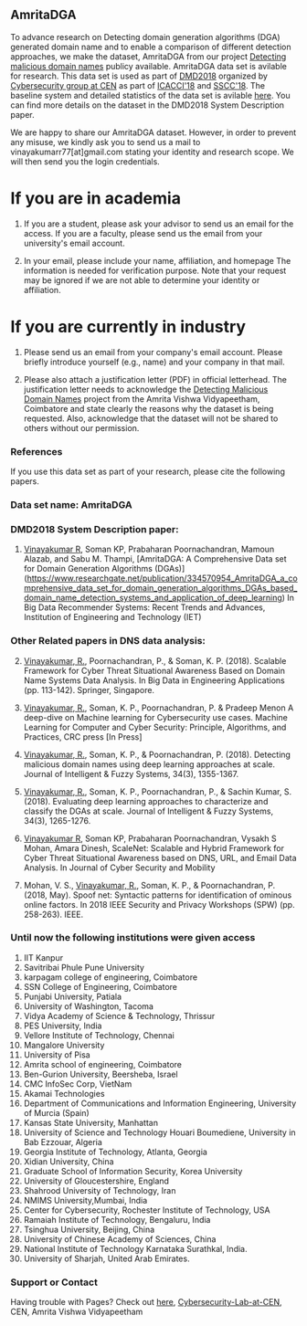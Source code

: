 ## AmritaDGA

To advance research on Detecting domain generation algorithms (DGA) generated domain name and to enable a comparison of different detection approaches, we make the dataset, AmritaDGA from our project [Detecting malicious domain names](https://www.researchgate.net/project/Detecting-malicious-domain-names) publicy available. AmritaDGA data set is avilable for research. This data set is used as part of [DMD2018](https://nlp.amrita.edu/DMD2018/) organized by [Cybersecurity group at CEN](https://vinayakumarr.github.io/Cybersecurity-Lab-at-CEN/) as part of [ICACCI'18](http://icacci-conference.org/2018/) and [SSCC'18](http://www.acn-conference.org/sscc2018/). The baseline system and detailed statistics of the data set is avilable [here](https://github.com/vinayakumarr/DMD2018). You can find more details on the dataset in the DMD2018 System Description paper.

We are happy to share our AmritaDGA dataset. However, in order to prevent any misuse, we kindly ask you to send us a mail to vinayakumarr77[at]gmail.com stating your identity and research scope. We will then send you the login credentials.

# If you are in academia

1. If you are a student, please ask your advisor to send us an email for the access. If you are a faculty, please send us the email from your university's email account.

2. In your email, please include your name, affiliation, and homepage The information is needed for verification purpose. Note that your request may be ignored if we are not able to determine your identity or affiliation.

# If you are currently in industry

1. Please send us an email from your company's email account. Please briefly introduce yourself (e.g., name) and your company in that mail.

2. Please also attach a justification letter (PDF) in official letterhead. The justification letter needs to acknowledge the [Detecting Malicious Domain Names](https://www.researchgate.net/project/Detecting-malicious-domain-names) project from the Amrita Vishwa Vidyapeetham, Coimbatore and state clearly the reasons why the dataset is being requested. Also, acknowledge that the dataset will not be shared to others without our permission.

### References

If you use this data set as part of your research, please cite the following papers.


### Data set name: AmritaDGA

### DMD2018 System Description paper: 

1. [Vinayakumar R](https://vinayakumarr.github.io/), Soman KP, Prabaharan Poornachandran, Mamoun Alazab, and Sabu M. Thampi, [AmritaDGA: A Comprehensive Data set for Domain Generation Algorithms (DGAs)] (https://www.researchgate.net/publication/334570954_AmritaDGA_a_comprehensive_data_set_for_domain_generation_algorithms_DGAs_based_domain_name_detection_systems_and_application_of_deep_learning) In Big Data Recommender Systems: Recent Trends and Advances, Institution of Engineering and Technology (IET)

### Other Related papers in DNS data analysis: 

2. [Vinayakumar, R.](https://vinayakumarr.github.io/), Poornachandran, P., & Soman, K. P. (2018). Scalable Framework for Cyber Threat Situational Awareness Based on Domain Name Systems Data Analysis. In Big Data in Engineering Applications (pp. 113-142). Springer, Singapore.

3. [Vinayakumar, R.](https://vinayakumarr.github.io/), Soman, K. P., Poornachandran, P. & Pradeep Menon A deep-dive on Machine learning for Cybersecurity use cases. Machine Learning for Computer and Cyber Security: Principle, Algorithms, and Practices, CRC press [In Press]

4. [Vinayakumar, R.](https://vinayakumarr.github.io/), Soman, K. P., & Poornachandran, P. (2018). Detecting malicious domain names using deep learning approaches at scale. Journal of Intelligent & Fuzzy Systems, 34(3), 1355-1367.

5. [Vinayakumar, R.](https://vinayakumarr.github.io/), Soman, K. P., Poornachandran, P., & Sachin Kumar, S. (2018). Evaluating deep learning approaches to characterize and classify the DGAs at scale. Journal of Intelligent & Fuzzy Systems, 34(3), 1265-1276.

6. [Vinayakumar R](https://vinayakumarr.github.io/), Soman KP, Prabaharan Poornachandran, Vysakh S Mohan, Amara Dinesh, ScaleNet: Scalable and Hybrid Framework for Cyber Threat Situational Awareness based on DNS, URL, and Email Data Analysis. In Journal of Cyber Security and Mobility

7. Mohan, V. S., [Vinayakumar, R.](https://vinayakumarr.github.io/), Soman, K. P., & Poornachandran, P. (2018, May). Spoof net: Syntactic patterns for identification of ominous online factors. In 2018 IEEE Security and Privacy Workshops (SPW) (pp. 258-263). IEEE.

### Until now the following institutions were given access

1. IIT Kanpur
2. Savitribai Phule Pune University
3. karpagam college of engineering, Coimbatore
4. SSN College of Engineering, Coimbatore
5. Punjabi University, Patiala
6. University of Washington, Tacoma
7. Vidya Academy of Science & Technology, Thrissur
8. PES University, India
9. Vellore Institute of Technology, Chennai
10. Mangalore University
11. University of Pisa
12. Amrita school of engineering, Coimbatore
13. Ben-Gurion University, Beersheba, Israel
14. CMC InfoSec Corp, VietNam
15. Akamai Technologies
16. Department of Communications and Information Engineering, University of Murcia (Spain)
17. Kansas State University, Manhattan
18. University of Science and Technology Houari Boumediene, University in Bab Ezzouar, Algeria
19. Georgia Institute of Technology, Atlanta, Georgia
20. Xidian University, China
21. Graduate School of Information Security, Korea University
22. University of Gloucestershire, England
23. Shahrood University of Technology, Iran
24. NMIMS University,Mumbai, India
25. Center for Cybersecurity, Rochester Institute of Technology, USA
26. Ramaiah Institute of Technology, Bengaluru, India
27. Tsinghua University, Beijing, China
28. University of Chinese Academy of Sciences, China
29. National Institute of Technology Karnataka Surathkal, India.
30. University of Sharjah, United Arab Emirates.

### Support or Contact

Having trouble with Pages? Check out [here](https://vinayakumarr.github.io/), [Cybersecurity-Lab-at-CEN](https://vinayakumarr.github.io/Cybersecurity-Lab-at-CEN/), CEN, Amrita Vishwa Vidyapeetham
